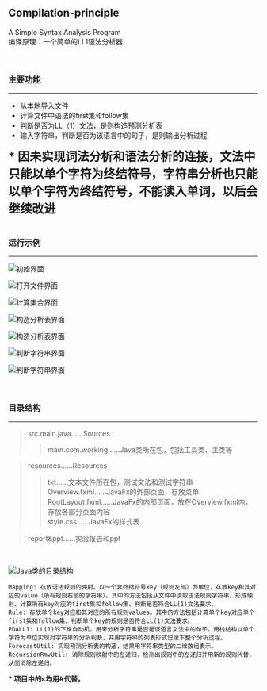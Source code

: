 ## Compilation-principle
A Simple Syntax Analysis Program<br>
编译原理：一个简单的LL1语法分析器<br>

<br>

### 主要功能
---
<ul>
  <li>从本地导入文件</li>
  <li>计算文件中语法的first集和follow集</li>
  <li>判断是否为LL（1）文法，是则构造预测分析表</li>
  <li>输入字符串，判断是否为该语言中的句子，是则输出分析过程</li>
</ul>

<b><font size=5>* 因未实现词法分析和语法分析的连接，文法中只能以单个字符为终结符号，字符串分析也只能以单个字符为终结符号，不能读入单词，以后会继续改进</font></b><br>
<br>

### 运行示例
---
![初始界面](img/运行示例_初始界面.jpg)

![打开文件界面](img/运行示例_打开文件界面.jpg)

![计算集合界面](img/运行示例_计算集合界面.jpg)

![构造分析表界面](img/运行示例_构造分析表界面1.jpg)

![构造分析表界面](img/运行示例_构造分析表界面2.jpg)

![判断字符串界面](img/运行示例_判断字符串界面1.jpg)

![判断字符串界面](img/运行示例_判断字符串界面2.jpg)

<br>

### 目录结构
---
>src.main.java......Sources<br>
>>main.com.working......Java类所在包，包括工具类、主类等<br>

>resources......Resources<br>
>>txt......文本文件所在包，测试文法和测试字符串<br>
>>Overview.fxml......JavaFx的外部页面，存放菜单<br>
>>RootLayout.fxml......JavaFx的内部页面，放在Overview.fxml内，存放各部分页面内容<br>
>>style.css......JavaFx的样式表<br>

>report&ppt......实验报告和ppt<br>
<br>

![Java类的目录结构](img/Java类的目录结构.jpg)

    Mapping: 存放语法规则的映射。以一个非终结符号key（规则左部）为单位，存放key和其对应的value（所有规则右部的字符串）。其中的方法包括从文件中读取语法规则字符串、形成映射、计算所有key对应的first集和follow集、判断是否符合LL(1)文法要求。
    Rule: 存放单个key对应和其对应的所有规则values。其中的方法包括计算单个key对应单个first集和follow集、判断单个key的规则是否符合LL(1)文法要求。
    PDALL1: LL(1)的下推自动机，用来分析字符串是否是该语言文法中的句子。用栈结构以单个字符为单位实现对字符串的分析判断，并用字符串的列表形式记录下整个分析过程。
    ForecastUtil: 实现预测分析表的构造，结果用字符串类型的二维数组表示。
    RecursionRmvUtil: 消除规则映射中的左递归，检测出规则中的左递归并用新的规则代替，从而消除左递归。
<b>\* 项目中的ε均用#代替。</b><br>

